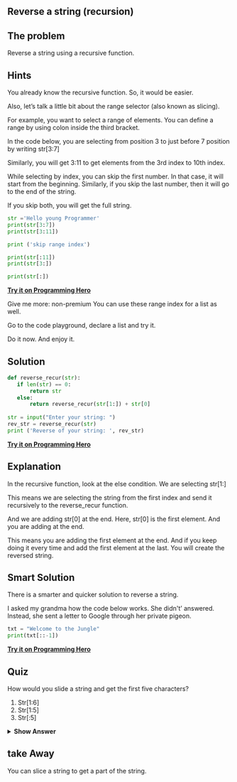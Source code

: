 ## Reverse a string (recursion)

## The problem 
Reverse a string using a recursive function.

## Hints
You already know the recursive function. So, it would be easier. 

Also, let’s talk a little bit about the range selector (also known as slicing).

For example, you want to select a range of elements. You can define a range by using colon inside the third bracket.

In the code below, you are selecting from position 3 to just before 7 position by writing str[3:7]

Similarly, you will get 3:11 to get elements from the 3rd index to 10th index. 

While selecting by index, you can skip the first number. In that case, it will start from the beginning. Similarly, if you skip the last number, then it will go to the end of the string.

If you skip both, you will get the full string.

```python
str ='Hello young Programmer'
print(str[3:7])
print(str[3:11])

print ('skip range index')

print(str[:11])
print(str[3:])

print(str[:])
```

**[Try it on Programming Hero](https://play.google.com/store/apps/details?id=com.learnprogramming.codecamp)**

Give me more: non-premium
You can use these range index for a list as well. 

Go to the code playground, declare a list and try it.

Do it now. And enjoy it.

## Solution
```python
def reverse_recur(str):
   if len(str) == 0:
       return str
   else:
       return reverse_recur(str[1:]) + str[0]
 
str = input("Enter your string: ")
rev_str = reverse_recur(str)
print ('Reverse of your string: ', rev_str)
```
**[Try it on Programming Hero](https://play.google.com/store/apps/details?id=com.learnprogramming.codecamp)**

## Explanation
In the recursive function, look at the else condition. We are selecting str[1:] 

This means we are selecting the string from the first index and send it recursively to the reverse_recur function. 

And  we are adding str[0] at the end. Here, str[0] is the first element. And you are adding at the end. 

This means you are adding the first element at the end. And if you keep doing it every time and add the first element at the last. You will create the reversed string.


## Smart Solution
There is a smarter and quicker solution to reverse a string.

I asked my grandma how the code below works. She didn't’ answered.  Instead, she sent a letter to Google through her private pigeon. 

```python
txt = "Welcome to the Jungle"
print(txt[::-1])
```
 
**[Try it on Programming Hero](https://play.google.com/store/apps/details?id=com.learnprogramming.codecamp)**
 
## Quiz
How would you slide a string and get the first five characters?

1. Str[1:6]
2. Str[1:5]
3. Str[:5]


<details>
 <summary><b>Show Answer</b></summary>
   <p>The answer is: 3</p>
 </details>

## take Away
You can slice a string to get a part of the string. 
 


